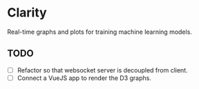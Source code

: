 # Clarity

Real-time graphs and plots for training machine learning models.

## TODO
- [ ] Refactor so that websocket server is decoupled from client.
- [ ] Connect a VueJS app to render the D3 graphs.
